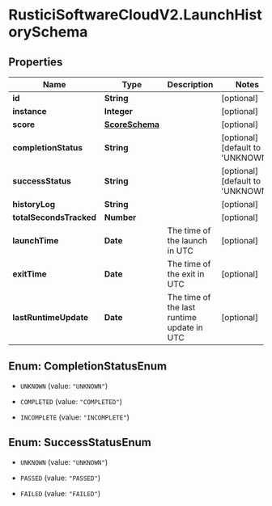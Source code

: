 # RusticiSoftwareCloudV2.LaunchHistorySchema

## Properties
Name | Type | Description | Notes
------------ | ------------- | ------------- | -------------
**id** | **String** |  | [optional] 
**instance** | **Integer** |  | [optional] 
**score** | [**ScoreSchema**](ScoreSchema.md) |  | [optional] 
**completionStatus** | **String** |  | [optional] [default to &#39;UNKNOWN&#39;]
**successStatus** | **String** |  | [optional] [default to &#39;UNKNOWN&#39;]
**historyLog** | **String** |  | [optional] 
**totalSecondsTracked** | **Number** |  | [optional] 
**launchTime** | **Date** | The time of the launch in UTC | [optional] 
**exitTime** | **Date** | The time of the exit in UTC | [optional] 
**lastRuntimeUpdate** | **Date** | The time of the last runtime update in UTC | [optional] 


<a name="CompletionStatusEnum"></a>
## Enum: CompletionStatusEnum


* `UNKNOWN` (value: `"UNKNOWN"`)

* `COMPLETED` (value: `"COMPLETED"`)

* `INCOMPLETE` (value: `"INCOMPLETE"`)




<a name="SuccessStatusEnum"></a>
## Enum: SuccessStatusEnum


* `UNKNOWN` (value: `"UNKNOWN"`)

* `PASSED` (value: `"PASSED"`)

* `FAILED` (value: `"FAILED"`)




